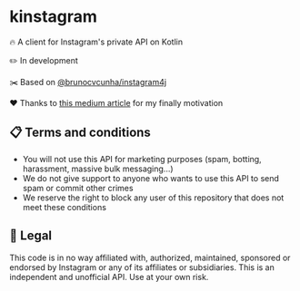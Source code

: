 # kinstagram
:fire: A client for Instagram's private API on Kotlin 

:pencil2: In development

:scissors: Based on [@brunocvcunha/instagram4j](https://github.com/brunocvcunha/instagram4j) 

:heart: Thanks to [this medium article](https://medium.com/@okhlopkov/use-private-instagram-api-for-free-faaaa527274f) for my finally motivation

## :clipboard: Terms and conditions

- You will not use this API for marketing purposes (spam, botting, harassment, massive bulk messaging...)
- We do not give support to anyone who wants to use this API to send spam or commit other crimes
- We reserve the right to block any user of this repository that does not meet these conditions

## :cop: Legal

This code is in no way affiliated with, authorized, maintained, sponsored or endorsed by Instagram or any of its affiliates or subsidiaries. This is an independent and unofficial API. Use at your own risk.
